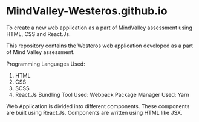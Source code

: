 # MindValley-Westeros.github.io
To create a new web application as a part of MindValley assessment using HTML, CSS and React.Js.

This repository contains the Westeros web application developed as a part of Mind Valley assessment.

Programming Languages Used:
  1. HTML
  2. CSS
  3. SCSS
  4. React.Js
Bundling Tool Used: Webpack
Package Manager Used: Yarn

Web Application is divided into different components. These components are built using React.Js.
Components are written using HTML like JSX.
